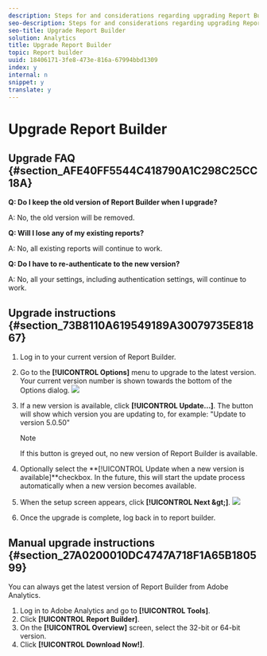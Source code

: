 ```yaml
---
description: Steps for and considerations regarding upgrading Report Builder.
seo-description: Steps for and considerations regarding upgrading Report Builder.
seo-title: Upgrade Report Builder
solution: Analytics
title: Upgrade Report Builder
topic: Report builder
uuid: 18406171-3fe8-473e-816a-67994bbd1309
index: y
internal: n
snippet: y
translate: y
---
```


# Upgrade Report Builder


## Upgrade FAQ {#section_AFE40FF5544C418790A1C298C25CC18A}

**Q: Do I keep the old version of Report Builder when I upgrade?** 

A: No, the old version will be removed. 

**Q: Will I lose any of my existing reports?** 

A: No, all existing reports will continue to work. 

**Q: Do I have to re-authenticate to the new version?** 

A: No, all your settings, including authentication settings, will continue to work. 

## Upgrade instructions {#section_73B8110A619549189A30079735E81867}


1. Log in to your current version of Report Builder.
1. Go to the **[!UICONTROL  Options]** menu to upgrade to the latest version. Your current version number is shown towards the bottom of the Options dialog. ![](assets/upgrade.png) 

1. If a new version is available, click **[!UICONTROL  Update...]**. The button will show which version you are updating to, for example: "Update to version 5.0.50" 
   >[!NOTE]
   >
   >If this button is greyed out, no new version of Report Builder is available.

1. Optionally select the **[!UICONTROL  Update when a new version is available]**checkbox. In the future, this will start the update process automatically when a new version becomes available.
1. When the setup screen appears, click **[!UICONTROL  Next &amp;gt;]**. ![](assets/setup.png) 

1. Once the upgrade is complete, log back in to report builder.

## Manual upgrade instructions {#section_27A0200010DC4747A718F1A65B180599}

You can always get the latest version of Report Builder from Adobe Analytics. 

1. Log in to Adobe Analytics and go to **[!UICONTROL  Tools]**.
1. Click **[!UICONTROL  Report Builder]**.
1. On the **[!UICONTROL  Overview]** screen, select the 32-bit or 64-bit version.
1. Click **[!UICONTROL  Download Now!]**.
